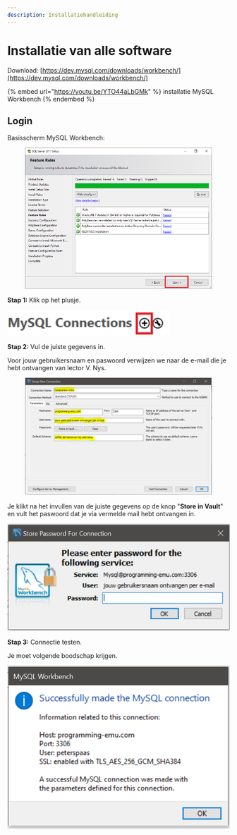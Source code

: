 ```yaml
---
description: Installatiehandleiding
---
```


# Installatie van alle software

Download: [https://dev.mysql.com/downloads/workbench/](https://dev.mysql.com/downloads/workbench/)

{% embed url="https://youtu.be/YTO44aLbGMk" %}
installatie MySQL Workbench
{% endembed %}

## Login

Basisscherm MySQL Workbench:

<figure><img src="../.gitbook/assets/image.png" alt=""><figcaption></figcaption></figure>

**Stap 1:** Klik op het plusje.

![](<../.gitbook/assets/image (2).png>)

**Stap 2:** Vul de juiste gegevens in.

Voor jouw gebruikersnaam en paswoord verwijzen we naar de e-mail die je hebt ontvangen van lector V. Nys.

<figure><img src="../.gitbook/assets/image (6).png" alt=""><figcaption></figcaption></figure>

Je klikt na het invullen van de juiste gegevens op de knop "**Store in Vault**" en vult het paswoord dat je via vermelde mail hebt ontvangen in.

![](<../.gitbook/assets/image (1).png>)

**Stap 3:** Connectie testen.

Je moet volgende boodschap krijgen.

![](<../.gitbook/assets/image (4).png>)

